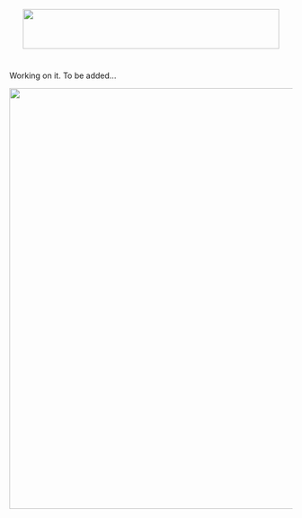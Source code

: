 <p align="center">
<img src="https://github.com/lady-h-world/My_Garden/blob/main/images/Garden_Market_images/title.png" width="456" height="71" />
</p>

#


Working on it. To be added...

<p align="center">
<img src="https://github.com/lady-h-world/My_Garden/blob/main/images/Garden_Market_images/garden_market.png" width="617" height="750" />
</p>

